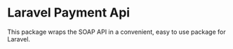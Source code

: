 # Laravel Payment Api
This package wraps the SOAP API in a convenient, easy to use package for Laravel.

